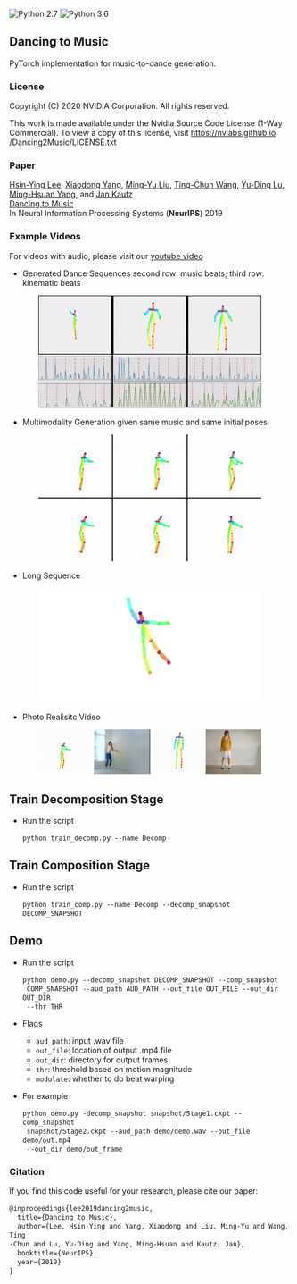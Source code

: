 ![Python 2.7](https://img.shields.io/badge/python-2.7-green.svg)
![Python 3.6](https://img.shields.io/badge/python-3.6-green.svg)
## Dancing to Music
PyTorch implementation for music-to-dance generation.


### License
Copyright (C) 2020 NVIDIA Corporation. All rights reserved. 

This work is made available under the Nvidia Source Code License (1-Way
 Commercial). To view a copy of this license, visit https://nvlabs.github.io
 /Dancing2Music/LICENSE.txt


### Paper 
[Hsin-Ying Lee](http://vllab.ucmerced.edu/hylee/), [Xiaodong Yang](https://xiaodongyang.org/), [Ming-Yu Liu](http://mingyuliu.net/), [Ting-Chun Wang](https://tcwang0509.github.io/), [Yu-Ding Lu](https://jonlu0602.github.io/), [Ming-Hsuan Yang](https://faculty.ucmerced.edu/mhyang/), and [Jan Kautz](http://jankautz.com/)  
[Dancing to Music](https://arxiv.org/abs/1911.02001)  
In Neural Information Processing Systems (**NeurIPS**) 2019


### Example Videos
For videos with audio, please visit our [youtube video](https://youtu.be/-e9USqfwZ4A)
- Generated Dance Sequences
second row: music beats; third row: kinematic beats
<p align='center'>
  <img src='imgs/example.gif' width='400'/>
</p>

- Multimodality
Generation given same music and same initial poses
<p align='center'>
  <img src='imgs/multimodal.gif' width='400'/>
</p>

- Long Sequence
<p align='center'>
  <kbd>
   <img src='imgs/long.gif' width='400'/>
  </kbd>
</p>

- Photo Realisitc Video
<p align='center'>
  <img src='imgs/v2v.gif' width='400'/>
</p>


## Train Decomposition Stage
- Run the script
  ```
  python train_decomp.py --name Decomp
  ```

## Train Composition Stage
- Run the script
  ```
  python train_comp.py --name Decomp --decomp_snapshot DECOMP_SNAPSHOT
  ```

## Demo
- Run the script
  ```
  python demo.py --decomp_snapshot DECOMP_SNAPSHOT --comp_snapshot
   COMP_SNAPSHOT --aud_path AUD_PATH --out_file OUT_FILE --out_dir OUT_DIR
   --thr THR
  ```
- Flags
  - `aud_path`: input .wav file
  - `out_file`: location of output .mp4 file
  - `out_dir`: directory for output frames
  - `thr`: threshold based on motion magnitude
  - `modulate`: whether to do beat warping

- For example
  ```
  python demo.py -decomp_snapshot snapshot/Stage1.ckpt --comp_snapshot
   snapshot/Stage2.ckpt --aud_path demo/demo.wav --out_file demo/out.mp4 
   --out_dir demo/out_frame
  ```

  

### Citation

If you find this code useful for your research, please cite our paper:

```
@inproceedings{lee2019dancing2music,
  title={Dancing to Music},
  author={Lee, Hsin-Ying and Yang, Xiaodong and Liu, Ming-Yu and Wang, Ting
-Chun and Lu, Yu-Ding and Yang, Ming-Hsuan and Kautz, Jan},
  booktitle={NeurIPS},
  year={2019}
}
```


